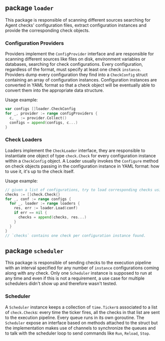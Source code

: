 ## package `loader`

This package is responsible of scanning different sources searching for Agent checks' configuration files, extract
configuration instances and provide the corresponding check objects.

### Configuration Providers
Providers implement the `ConfigProvider` interface and are responsible for scanning different sources like files on
disk, environment variables or databases, searching for check configurations. Every configuration, regardless of the
format, must specify at least one check `instance`. Providers dump every configuration they find into a `CheckConfig`
struct containing an array of configuration instances. Configuration instances are converted in YAML format so that a
check object will be eventually able to convert them into the appropriate data structure.

Usage example:
```go
var configs []loader.CheckConfig
for _, provider := range configProviders {
  c, _ := provider.Collect()
  configs = append(configs, c...)
}
```

### Check Loaders
Loaders implement the `CheckLoader` interface, they are responsible to instantiate one object of type `check.Check` for
every configuration instance within a `CheckConfig` object. A Loader usually invokes the `Configure` method on check
objects passing in the configuration instance in YAML format: how to use it, it's up to the check itself.

Usage example:
```go
// given a list of configurations, try to load corresponding checks using different loaders
checks := []check.Check{}
for _, conf := range configs {
  for _, loader := range loaders {
    res, err := loader.Load(conf)
    if err == nil {
      checks = append(checks, res...)
    }
  }
}
// `checks` contains one check per configuration instance found.
```

## package `scheduler`

This package is responsible of sending checks to the execution pipeline with an interval specified for any number
of `instance` configurations coming along with any check. Only one `Scheduler` instance is supposed to run at any time
and even if this is not a requirement, a use case for multiple schedulers didn't show up and therefore wasn't tested.

### Scheduler

A `Scheduler` instance keeps a collection of `time.Ticker`s associated to a list of `check.Check`s: every time the
ticker fires, all the checks in that list are sent to the execution pipeline. Every queue runs in its own goroutine.
The `Scheduler` expose an interface based on methods attached to the struct but the implementation makes use of
channels to synchronize the queues and to talk with the scheduler loop to send commands like `Run`, `Reload`, `Stop`.
